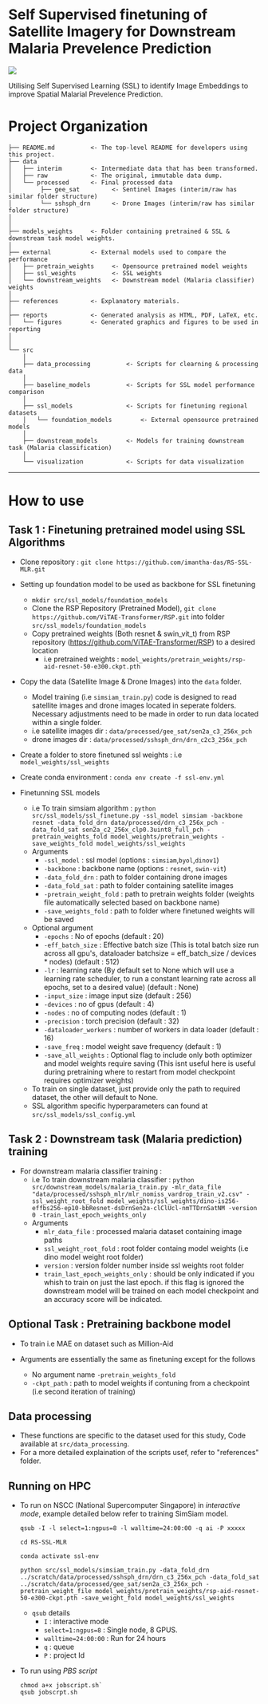 # Self Supervised finetuning of Satellite Imagery for Downstream Malaria Prevelence Prediction

<a target="_blank" href="https://cookiecutter-data-science.drivendata.org/">
    <img src="https://img.shields.io/badge/CCDS-Project%20template-328F97?logo=cookiecutter" />
</a>

Utilising Self Supervised Learning (SSL) to identify Image Embeddings to improve Spatial Malarial Prevelence Prediction.

# Project Organization

```
├── README.md          <- The top-level README for developers using this project.
├── data
│   ├── interim        <- Intermediate data that has been transformed.
│   ├── raw            <- The original, immutable data dump.
│   └── processed      <- Final processed data 
│        ├── gee_sat         <- Sentinel Images (interim/raw has similar folder structure)
│        └── sshsph_drn      <- Drone Images (interim/raw has similar folder structure) 
│
│
├── models_weights     <- Folder containing pretrained & SSL & downstream task model weights. 
│
├── external           <- External models used to compare the performance 
│   ├── pretrain_weights     <- Opensource pretrained model weights
│   ├── ssl_weights          <- SSL weights
│   └── downstream_weights   <- Downstream model (Malaria classifier) weights
│
├── references         <- Explanatory materials.
│
├── reports            <- Generated analysis as HTML, PDF, LaTeX, etc.
│   └── figures        <- Generated graphics and figures to be used in reporting
│
│
└── src
    │
    ├── data_processing          <- Scripts for clearning & processing data
    │
    ├── baseline_models          <- Scripts for SSL model performance comparison
    │   
    ├── ssl_models               <- Scripts for finetuning regional datasets
    │   └── foundation_models        <- External opensource pretrained models 
    │  
    ├── downstream_models        <- Models for training downstream task (Malaria classification)
    │
    └── visualization            <- Scripts for data visualization
```

--------

# How to use
## Task 1 : Finetuning pretrained model using SSL Algorithms
* Clone repository : `git clone https://github.com/imantha-das/RS-SSL-MLR.git`
* Setting up foundation model to be used as backbone for SSL finetuning
    * `mkdir src/ssl_models/foundation_models`
    * Clone the RSP Repository (Pretrained Model), `git clone https://github.com/ViTAE-Transformer/RSP.git` into folder `src/ssl_models/foundation_models`
    * Copy pretrained weights (Both resnet & swin_vit_t) from RSP repository (https://github.com/ViTAE-Transformer/RSP) to a desired location
        * i.e pretrained weights : `model_weights/pretrain_weights/rsp-aid-resnet-50-e300.ckpt.pth`
* Copy the data (Satellite Image & Drone Images) into the `data` folder.
    * Model training (i.e `simsiam_train.py`) code is designed to read satellite images and drone images located in seperate folders. Necessary adjustments need to be made in order to run data located within a single folder.
    * i.e satellite images dir : `data/processed/gee_sat/sen2a_c3_256x_pch`
    * drone images dir : `data/processed/sshsph_drn/drn_c2c3_256x_pch`

* Create a folder to store finetuned ssl weights : i.e `model_weights/ssl_weights`

* Create conda environment : `conda env create -f ssl-env.yml`

* Finetunning SSL models
    * i.e To train simsiam algorithm : `python src/ssl_models/ssl_finetune.py -ssl_model simsiam -backbone resnet -data_fold_drn data/processed/drn_c3_256x_pch -data_fold_sat sen2a_c2_256x_clp0.3uint8_full_pch -pretrain_weights_fold model_weights/pretrain_weights -save_weights_fold model_weights/ssl_weights`
    * Arguments 
        * `-ssl_model` : ssl model (options : `simsiam`,`byol`,`dinov1`)
        * `-backbone` : backbone name (options : `resnet`, `swin-vit`)
        * `-data_fold_drn` : path to folder containing drone images
        * `-data_fold_sat` : path to folder containing satellite images
        * `-pretrain_weight_fold` : path to pretrain weights folder (weights file automatically selected based on backbone name)
        * `-save_weights_fold` : path to folder where finetuned weights will be saved
    * Optional argument
        * `-epochs` : No of epochs (default : 20)
        * `-eff_batch_size` : Effective batch size (This is total batch size run across all gpu's, dataloader batchsize = eff_batch_size / devices * nodes) (default : 512)
        * `-lr` : learning rate (By default set to None which will use a learning rate scheduler, to run a constant learning rate across all epochs, set to a desired value) (default : None)
        * `-input_size` : image input size (default : 256)
        * `-devices` : no of gpus (default : 4)
        * `-nodes` : no of computing nodes (default : 1)
        * `-precision` : torch precision (default : 32)
        * `-dataloader_workers` : number of workers in data loader (default : 16)
        * `-save_freq` : model weight save frequency (default : 1)
        * `-save_all_weights` : Optional flag to include only both optimizer and model weights require saving (This isnt useful here is useful during pretraining where to restart from model checkpoint requires optimizer weights)
    * To train on single dataset, just provide only the path to required dataset, the other will default to None.
    * SSL algorithm specific hyperparameters can found at `src/ssl_models/ssl_config.yml`

## Task 2 : Downstream task (Malaria prediction) training

* For downstream malaria classifier training : 
    * i.e To train downstream malaria classifier : `python src/downstream_models/malaria_train.py -mlr_data_file "data/processed/sshsph_mlr/mlr_nomiss_vardrop_train_v2.csv" -ssl_weight_root_fold model_weights/ssl_weights/dino-is256-effbs256-ep10-bbResnet-dsDrnSen2a-clClUcl-nmTTDrnSatNM -version 0 -train_last_epoch_weights_only` 
    * Arguments
        * `mlr_data_file` : processed malaria dataset containing image paths
        * `ssl_weight_root_fold` : root folder containg model weights (i.e dino model weight root folder)
        * `version` : version folder number inside ssl weights root folder
        * `train_last_epoch_weights_only` : should be only indicated if you whish to train on just the last epoch. if this flag is ignored the downstream model will be trained on each model checkpoint and an accuracy score will be indicated.

## Optional Task : Pretraining backbone model

* To train i.e MAE on dataset such as Million-Aid

* Arguments are essentially the same as finetuning except for the follows
    * No argument name `-pretrain_weights_fold`
    * `-ckpt_path` : path to model weights if contuning from a checkpoint (i.e second iteration of training)

## Data processing

* These functions are specific to the dataset used for this study, Code available at `src/data_processing`.
* For a more detailed explaination of the scripts usef, refer to "references" folder. 
    
## Running on HPC

* To run on NSCC (National Supercomputer Singapore) in *interactive mode*, example detailed below refer to training SimSiam model. 
    ```
    qsub -I -l select=1:ngpus=8 -l walltime=24:00:00 -q ai -P xxxxx

    cd RS-SSL-MLR

    conda activate ssl-env

    python src/ssl_models/simsiam_train.py -data_fold_drn ../scratch/data/processed/sshsph_drn/drn_c3_256x_pch -data_fold_sat ../scratch/data/processed/gee_sat/sen2a_c3_256x_pch -pretrain_weight_file model_weights/pretrain_weights/rsp-aid-resnet-50-e300-ckpt.pth -save_weight_fold model_weights/ssl_weights
    ```
    * `qsub` details
        * `I` : interactive mode
        * `select=1:ngpus=8` : Single node, 8 GPUS.
        * `walltime=24:00:00` : Run for 24 hours
        * `q` : queue
        * `P` : project Id

* To run using *PBS script*
    ```
    chmod a+x jobscript.sh`
    qsub jobscrpt.sh
    ```
